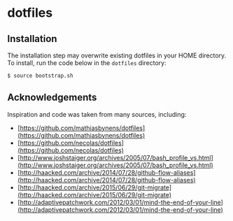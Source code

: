 # dotfiles

## Installation

The installation step may overwrite existing dotfiles in your HOME directory. To install, run the code below in the `dotfiles` directory:

```bash
$ source bootstrap.sh
```

## Acknowledgements

Inspiration and code was taken from many sources, including:

* [https://github.com/mathiasbynens/dotfiles](https://github.com/mathiasbynens/dotfiles)
* [https://github.com/necolas/dotfiles](https://github.com/necolas/dotfiles)
* [http://www.joshstaiger.org/archives/2005/07/bash_profile_vs.html](http://www.joshstaiger.org/archives/2005/07/bash_profile_vs.html)
* [http://haacked.com/archive/2014/07/28/github-flow-aliases](http://haacked.com/archive/2014/07/28/github-flow-aliases)
* [http://haacked.com/archive/2015/06/29/git-migrate](http://haacked.com/archive/2015/06/29/git-migrate)
* [http://adaptivepatchwork.com/2012/03/01/mind-the-end-of-your-line](http://adaptivepatchwork.com/2012/03/01/mind-the-end-of-your-line)
